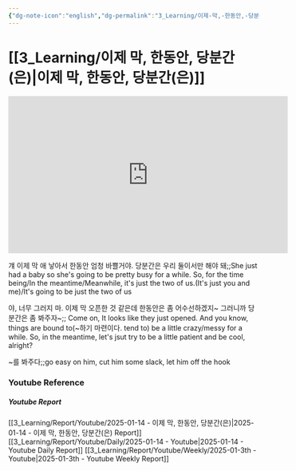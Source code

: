 ```yaml
---
{"dg-note-icon":"english","dg-permalink":"3_Learning/이제-막,-한동안,-당분간(은)","created-date":"2025-01-14 6:37:48 am","date":"2025-01-14","type":"youtube","tags":["youtube","english","flashcards"],"aliases":null,"title":"이제 막, 한동안, 당분간(은)","youtuber":"빨모쌤","channelName":"라이브 아카데미","link":"https://www.youtube.com/watch?v=7HVgQQBvu_c","img":"https://img.youtube.com/vi/7HVgQQBvu_c/0.jpg","dg-publish":true,"permalink":"/3_Learning/이제-막,-한동안,-당분간(은)/","dgPassFrontmatter":true,"noteIcon":"english"}
---
```


# [[3_Learning/이제 막, 한동안, 당분간(은)\|이제 막, 한동안, 당분간(은)]]


<div class="container-root"><span></span></div><div><div class="container-root"><iframe width="560" height="315" src="https://www.youtube.com/embed/7HVgQQBvu_c" title="YouTube video player" frameborder="0" allow="accelerometer; autoplay; clipboard-write; encrypted-media; gyroscope; picture-in-picture; web-share" allowfullscreen=""></iframe></div></div>

걔 이제 막 애 낳아서 한동안 엄청 바쁠거야. 당분간은 우리 둘이서만 해야 돼;;She just had a baby so she's going to be pretty busy for a while. So, for the time being/In the meantime/Meanwhile, it's just the two of us.(It's just you and me)/It's going to be just the two of us
<!--SR:!2025-01-18,4,270-->

야, 너무 그러지 마. 이제 막 오픈한 것 같은데 한동안은 좀 어수선하겠지~ 그러니까 당분간은 좀 봐주자~;; Come on, It looks like they just opened. And you know, things are bound to(~하기 마련이다. tend to) be a little crazy/messy for a while. So, in the meantime, let's jsut try to be a little patient and be cool, alright?
<!--SR:!2025-01-17,3,250-->

~를 봐주다;;go easy on him, cut him some slack, let him off the hook
<!--SR:!2025-01-18,4,270-->












### Youtube Reference
##### Youtube Report
[[3_Learning/Report/Youtube/2025-01-14 - 이제 막, 한동안, 당분간(은)\|2025-01-14 - 이제 막, 한동안, 당분간(은) Report]]
[[3_Learning/Report/Youtube/Daily/2025-01-14 - Youtube\|2025-01-14 - Youtube Daily Report]]
[[3_Learning/Report/Youtube/Weekly/2025-01-3th - Youtube\|2025-01-3th - Youtube Weekly Report]]






